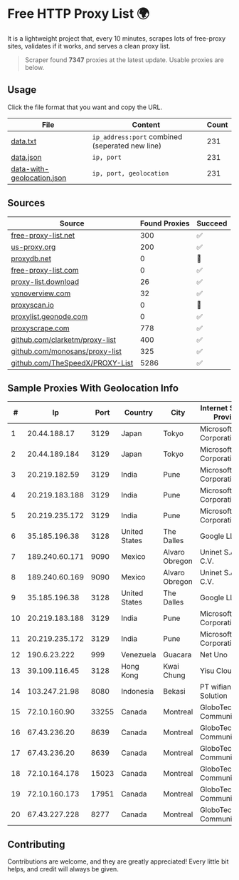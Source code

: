 
# Free HTTP Proxy List 🌍

It is a lightweight project that, every 10 minutes, scrapes lots of free-proxy sites, validates if it works, and serves a clean proxy list.


> Scraper found **7347** proxies at the latest update. Usable proxies are below.

## Usage

Click the file format that you want and copy the URL.


|File|Content|Count|
|----|-------|-----|
|[data.txt](https://raw.githubusercontent.com/themiralay/Proxy-List-World/master/data.txt)|`ip_address:port` combined (seperated new line)|231|
|[data.json](https://raw.githubusercontent.com/themiralay/Proxy-List-World/master/data.json)|`ip, port`|231|
|[data-with-geolocation.json](https://raw.githubusercontent.com/themiralay/Proxy-List-World/master/data-with-geolocation.json)|`ip, port, geolocation`|231|

## Sources

|Source|Found Proxies|Succeed|
|------|-------------|-------|
|[free-proxy-list.net](https://free-proxy-list.net)|300|✅|
|[us-proxy.org](https://www.us-proxy.org)|200|✅|
|[proxydb.net](http://proxydb.net)|0|🚫|
|[free-proxy-list.com](https://free-proxy-list.com/?page=&port=&type%5B%5D=http&type%5B%5D=https&up_time=0&search=Search)|0|✅|
|[proxy-list.download](https://www.proxy-list.download/HTTP)|26|✅|
|[vpnoverview.com](https://vpnoverview.com/privacy/anonymous-browsing/free-proxy-servers)|32|✅|
|[proxyscan.io](https://www.proxyscan.io)|0|🚫|
|[proxylist.geonode.com](https://proxylist.geonode.com/api/proxy-list?limit=300&page=1&sort_by=lastChecked&sort_type=desc&protocols=http,https)|0|✅|
|[proxyscrape.com](https://api.proxyscrape.com/v2/?request=displayproxies&protocol=http&timeout=10000&country=all&ssl=all&anonymity=all)|778|✅|
|[github.com/clarketm/proxy-list](https://raw.githubusercontent.com/clarketm/proxy-list/master/proxy-list-raw.txt)|400|✅|
|[github.com/monosans/proxy-list](https://raw.githubusercontent.com/monosans/proxy-list/main/proxies/http.txt)|325|✅|
|[github.com/TheSpeedX/PROXY-List](https://raw.githubusercontent.com/TheSpeedX/PROXY-List/master/http.txt)|5286|✅|


## Sample Proxies With Geolocation Info

|#|Ip|Port|Country|City|Internet Service Provider|
|-|--|----|-------|----|-------------------------|
|1|20.44.188.17|3129|Japan|Tokyo|Microsoft Corporation|
|2|20.44.189.184|3129|Japan|Tokyo|Microsoft Corporation|
|3|20.219.182.59|3129|India|Pune|Microsoft Corporation|
|4|20.219.183.188|3129|India|Pune|Microsoft Corporation|
|5|20.219.235.172|3129|India|Pune|Microsoft Corporation|
|6|35.185.196.38|3128|United States|The Dalles|Google LLC|
|7|189.240.60.171|9090|Mexico|Alvaro Obregon|Uninet S.A. de C.V.|
|8|189.240.60.169|9090|Mexico|Alvaro Obregon|Uninet S.A. de C.V.|
|9|35.185.196.38|3128|United States|The Dalles|Google LLC|
|10|20.219.183.188|3129|India|Pune|Microsoft Corporation|
|11|20.219.235.172|3129|India|Pune|Microsoft Corporation|
|12|190.6.23.222|999|Venezuela|Guacara|Net Uno|
|13|39.109.116.45|3128|Hong Kong|Kwai Chung|Yisu Cloud LTD|
|14|103.247.21.98|8080|Indonesia|Bekasi|PT wifian Solution|
|15|72.10.160.90|33255|Canada|Montreal|GloboTech Communications|
|16|67.43.236.20|8639|Canada|Montreal|GloboTech Communications|
|17|67.43.236.20|8639|Canada|Montreal|GloboTech Communications|
|18|72.10.164.178|15023|Canada|Montreal|GloboTech Communications|
|19|72.10.160.173|17951|Canada|Montreal|GloboTech Communications|
|20|67.43.227.228|8277|Canada|Montreal|GloboTech Communications|



## Contributing

Contributions are welcome, and they are greatly appreciated! Every
little bit helps, and credit will always be given.


